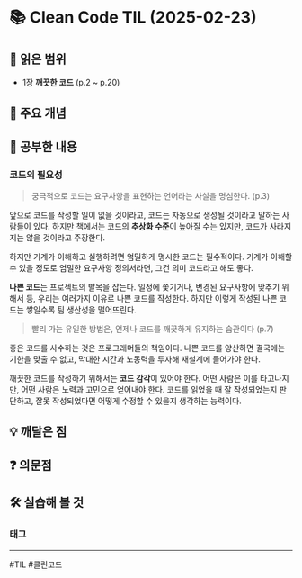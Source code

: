 # 📚 Clean Code TIL (2025-02-23)

## 📖 읽은 범위

- 1장 **깨끗한 코드** (p.2 ~ p.20)

## 📌 주요 개념


## 📖 공부한 내용

### 코드의 필요성

>궁극적으로 코드는 요구사항을 표현하는 언어라는 사실을 명심한다. (p.3)

앞으로 코드를 작성할 일이 없을 것이라고, 코드는 자동으로 생성될 것이라고 말하는 사람들이 있다. 하지만 책에서는 코드의 **추상화 수준**이 높아질 수는 있지만, 코드가 사라지지는 않을 것이라고 주장한다.

하지만 기계가 이해하고 실행하려면 엄밀하게 명시한 코드는 필수적이다. 기계가 이해할 수 있을 정도로 엄밀한 요구사항 정의서라면, 그건 의미 코드라고 해도 좋다.

**나쁜 코드**는 프로젝트의 발목을 잡는다. 일정에 쫓기거나, 변경된 요구사항에 맞추기 위해서 등, 우리는 여러가지 이유로 나쁜 코드를 작성한다. 하지만 이렇게 작성된 나쁜 코드는 쌓일수록 팀 생산성을 떨어뜨린다.

> 빨리 가는 유일한 방법은, 언제나 코드를 깨끗하게 유지하는 습관이다 (p.7)

좋은 코드를 사수하는 것은 프로그래머들의 책임이다. 나쁜 코드를 양산하면 결국에는 기한을 맞출 수 없고, 막대한 시간과 노동력을 투자해 재설계에 들어가야 한다. 

깨끗한 코드를 작성하기 위해서는 **코드 감각**이 있어야 한다. 어떤 사람은 이를 타고나지만, 어떤 사람은 노력과 고민으로 얻어내야 한다. 코드를 읽었을 때 잘 작성되었는지 판단하고, 잘못 작성되었다면 어떻게 수정할 수 있을지 생각하는 능력이다.





## 💡 깨달은 점


## ❓ 의문점


## 🛠️ 실습해 볼 것


### 태그
---
#TIL #클린코드 
